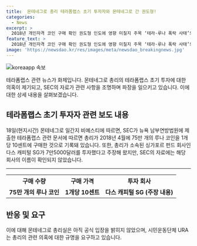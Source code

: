 ```yaml
---
title:  몬테네그로 총리 테라폼랩스 초기 투자자와 몬테네그로 간 권도형!
categories:
  - News
excerpt: >
  2018년 개인자격 코인 구매 확인 권도형 인도에 영향 미칠지 주목 ‘테라·루나 폭락 사태’의 핵심 인물 권도형 씨가 체포·구금된 국가인 몬테네그로의 총리가 테라폼랩스 초기 개인투자자라는 보도가 나와 파장이 일고 있다. SEC가 제출한 문서에 따르면 몬테네그로 총리가 2018년 4월에 개인 자격으로 75만 개의 루나 코인을 1개당 10센트에 구매한 것으로 나타났으며, 이에 대한 의혹이 확산되고 있다. 시민운동단체 URA는 관련 의혹을 규명하고 총리의 사임을 촉구하고 있다.
feature_text: >
  2018년 개인자격 코인 구매 확인 권도형 인도에 영향 미칠지 주목 ‘테라·루나 폭락 사태’의 핵심 인물 권도형 씨가 체포·구금된 국가인 몬테네그로의 총리가 테라폼랩스 초기 개인투자자라는 보도가 나와 파장이 일고 있다. SEC가 제출한 문서에 따르면 몬테네그로 총리가 2018년 4월에 개인 자격으로 75만 개의 루나 코인을 1개당 10센트에 구매한 것으로 나타났으며, 이에 대한 의혹이 확산되고 있다. 시민운동단체 URA는 관련 의혹을 규명하고 총리의 사임을 촉구하고 있다.
image: 'https://newsdao.kr/res/images/meta/newsdao_breakingnews.jpg'
---
```


<p><img src="https://newsdao.kr/res/images/meta/newsdao_breakingnews.jpg" alt="koreaapp 속보" /></p>

<p data-ke-size="size16">테라폼랩스 관련 뉴스가 화제입니다. 몬테네그로 총리의 테라폼랩스 초기 투자에 대한 의혹이 제기되고, SEC의 자료가 관련 사항을 조명하며 파장을 일으키고 있습니다. 이에 대한 상세 내용을 살펴보겠습니다.</p>

<h2 data-ke-size="size26">테라폼랩스 초기 투자자 관련 보도 내용</h2>

<p data-ke-size="size16">18일(현지시간) 몬테네그로 일간지 비예스티에 따르면, SEC가 뉴욕 남부연방법원에 제출한 테라폼랩스 관련 문서에 따르면 총리가 2018년 4월에 75만 개의 루나 코인을 1개당 10센트에 구매한 것으로 기록돼 있습니다. 또한, 총리가 소속된 싱가포르 펀드 회사인 다스 캐피털 SG가 7만5000달러를 투자했다고 주장해 왔지만, SEC의 자료에는 해당 회사의 이름이 확인되지 않았습니다.</p>

<hr>

<table>
    <tr>
        <th>구매 수량</th>
        <th>구매 가격</th>
        <th>투자 회사</th>
    </tr>
    <tr>
        <td style="text-align: center; height: 17px;"><b>75만 개의 루나 코인</b></td>
        <td style="text-align: center; height: 17px;"><b>1개당 10센트</b></td>
        <td style="text-align: center; height: 17px;"><b>다스 캐피털 SG (주장 내용)</b></td>
    </tr>
</table>

<h2 data-ke-size="size26">반응 및 요구</h2>

<p data-ke-size="size16">이에 대해 몬테네그로 총리실은 아직 공식 입장을 밝히지 않았으며, 시민운동단체 URA는 총리의 관련 의혹에 대한 규명을 요구하고 있습니다.</p>

